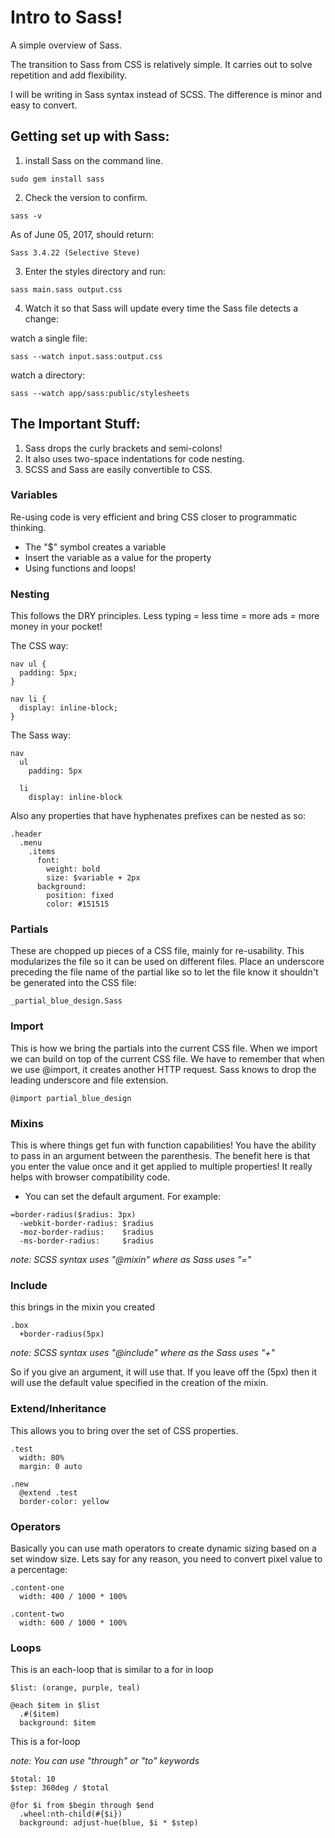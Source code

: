 # Intro to Sass!
A simple overview of Sass.

The transition to Sass from CSS is relatively simple. It carries out to solve repetition and add flexibility.

I will be writing in Sass syntax instead of SCSS. The difference is minor and easy to convert.

## Getting set up with Sass:
1. install Sass on the command line.

```
sudo gem install sass
```

2. Check the version to confirm.

```
sass -v
```

As of June 05, 2017, should return:

```
Sass 3.4.22 (Selective Steve)
```

3. Enter the styles directory and run:

```
sass main.sass output.css
```

4. Watch it so that Sass will update every time the Sass file detects a change:


watch a single file:
```
sass --watch input.sass:output.css
```

watch a directory:
```
sass --watch app/sass:public/stylesheets
```

## The Important Stuff:

1. Sass drops the curly brackets and semi-colons!
2. It also uses two-space indentations for code nesting.
3. SCSS and Sass are easily convertible to CSS.

### Variables

Re-using code is very efficient and bring CSS closer to programmatic thinking.

* The "$" symbol creates a variable
* Insert the variable as a value for the property
* Using functions and loops!

### Nesting

This follows the DRY principles. Less typing = less time = more ads = more money in your pocket!

The CSS way:

```
nav ul {
  padding: 5px;
}

nav li {
  display: inline-block;
}
```

The Sass way:

```
nav
  ul
    padding: 5px

  li
    display: inline-block
```

Also any properties that have hyphenates prefixes can be nested as so:

```
.header
  .menu
    .items
      font:
        weight: bold
        size: $variable + 2px
      background:
        position: fixed
        color: #151515
```

### Partials

These are chopped up pieces of a CSS file, mainly for re-usability. This modularizes the file so it can be used on different files. Place an underscore preceding the file name of the partial like so to let the file know it shouldn't be generated into the CSS file:

```
_partial_blue_design.Sass
```

### Import

This is how we bring the partials into the current CSS file. When we import we can build on top of the current CSS file.
We have to remember that when we use \@import, it creates another HTTP request. Sass knows to drop the leading underscore and file extension.

```
@import partial_blue_design
```

### Mixins

This is where things get fun with function capabilities!
You have the ability to pass in an argument between the parenthesis. The benefit here is that you enter the value once and it get applied to multiple properties! It really helps with browser compatibility code.

* You can set the default argument. For example:

```
=border-radius($radius: 3px)
  -webkit-border-radius: $radius
  -moz-border-radius:    $radius
  -ms-border-radius:     $radius
```
*note: SCSS syntax uses "\@mixin" where as Sass uses "="*

### Include

this brings in the mixin you created

```
.box
  +border-radius(5px)
```
*note: SCSS syntax uses "\@include" where as the Sass uses "+"*

So if you give an argument, it will use that. If you leave off the (5px) then it will use the default value specified in the creation of the mixin.

### Extend/Inheritance

This allows you to bring over the set of CSS properties.

```
.test
  width: 80%
  margin: 0 auto

.new
  @extend .test
  border-color: yellow
```

### Operators

Basically you can use math operators to create dynamic sizing based on a set window size. Lets say for any reason, you need to convert pixel value to a percentage:

```
.content-one
  width: 400 / 1000 * 100%

.content-two
  width: 600 / 1000 * 100%
```

### Loops

This is an each-loop that is similar to a for in loop

```
$list: (orange, purple, teal)

@each $item in $list
  .#($item)
  background: $item
```

This is a for-loop

*note: You can use "through" or "to" keywords*

```
$total: 10
$step: 360deg / $total

@for $i from $begin through $end
  .wheel:nth-child(#{$i})
  background: adjust-hue(blue, $i * $step)
```
